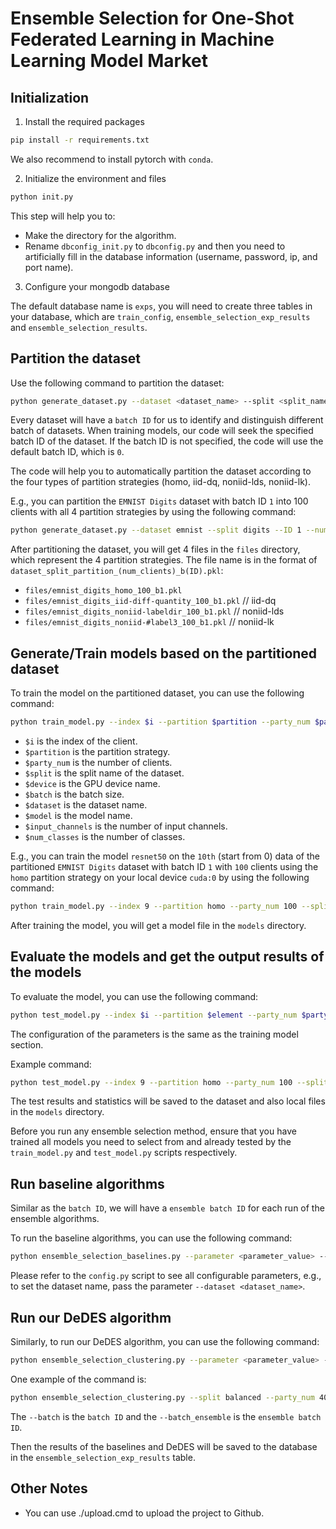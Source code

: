 # Ensemble Selection for One-Shot Federated Learning in Machine Learning Model Market

## Initialization

1. Install the required packages

```bash
pip install -r requirements.txt
```

We also recommend to install pytorch with `conda`.

2. Initialize the environment and files

```bash
python init.py
```

This step will help you to:
* Make the directory for the algorithm.
* Rename `dbconfig_init.py` to `dbconfig.py` and then you need to artificially fill in the database information (username, password, ip, and port name).


3. Configure your mongodb database

The default database name is `exps`, you will need to create three tables in your database, which are `train_config`, `ensemble_selection_exp_results` and `ensemble_selection_results`.

## Partition the dataset

Use the following command to partition the dataset:

```bash
python generate_dataset.py --dataset <dataset_name> --split <split_name> --ID <batch_ID> --num_clients [<num_clients>,<num_clients>,...,<num_clients>]
```

Every dataset will have a `batch ID` for us to identify and distinguish different batch of datasets. When training models, our code will seek the specified batch ID of the dataset. If the batch ID is not specified, the code will use the default batch ID, which is `0`.

The code will help you to automatically partition the dataset according to the four types of partition strategies (homo, iid-dq, noniid-lds, noniid-lk).

E.g., you can partition the `EMNIST Digits` dataset with batch ID `1` into 100 clients with all 4 partition strategies by using the following command:

```bash
python generate_dataset.py --dataset emnist --split digits --ID 1 --num_clients [100]
```

After partitioning the dataset, you will get 4 files in the `files` directory, which represent the 4 partition strategies. The file name is in the format of `dataset_split_partition_(num_clients)_b(ID).pkl`:

* `files/emnist_digits_homo_100_b1.pkl`
* `files/emnist_digits_iid-diff-quantity_100_b1.pkl` // iid-dq
* `files/emnist_digits_noniid-labeldir_100_b1.pkl` // noniid-lds
* `files/emnist_digits_noniid-#label3_100_b1.pkl` // noniid-lk


## Generate/Train models based on the partitioned dataset

To train the model on the partitioned dataset, you can use the following command:

```bash
python train_model.py --index $i --partition $partition --party_num $party_num --split $split --device $device --batch $batch --dataset $dataset --model $model --input_channels $input_channels --num_classes $num_classes
```

* `$i` is the index of the client.
* `$partition` is the partition strategy.
* `$party_num` is the number of clients.
* `$split` is the split name of the dataset.
* `$device` is the GPU device name.
* `$batch` is the batch size.
* `$dataset` is the dataset name.
* `$model` is the model name.
* `$input_channels` is the number of input channels.
* `$num_classes` is the number of classes.

E.g., you can train the model `resnet50` on the `10th` (start from 0) data of the partitioned `EMNIST Digits` dataset with batch ID `1` with `100` clients using the `homo` partition strategy on your local device `cuda:0` by using the following command:

```bash
python train_model.py --index 9 --partition homo --party_num 100 --split digits --device cuda:0 --batch 1 --dataset emnist --model resnet50 --input_channels 1 --num_classes 10
```

After training the model, you will get a model file in the `models` directory.

## Evaluate the models and get the output results of the models

To evaluate the model, you can use the following command:

```bash
python test_model.py --index $i --partition $element --party_num $party_num --split $split --batch $batch --device $device --dataset $dataset --input_channels $input_channels --num_classes $num_classes --model $model
```

The configuration of the parameters is the same as the training model section.

Example command:

```bash
python test_model.py --index 9 --partition homo --party_num 100 --split digits --device cuda:0 --batch 1 --dataset emnist --model resnet50 --input_channels 1 --num_classes 10
```

The test results and statistics will be saved to the dataset and also local files in the `models` directory.

Before you run any ensemble selection method, ensure that you have trained all models you need to select from and already tested by the `train_model.py` and `test_model.py` scripts respectively.

## Run baseline algorithms

Similar as the `batch ID`, we will have a `ensemble batch ID` for each run of the ensemble algorithms.

To run the baseline algorithms, you can use the following command:

```bash
python ensemble_selection_baselines.py --parameter <parameter_value> --parameter <parameter_value> ... --parameter <parameter_value>
```

Please refer to the `config.py` script to see all configurable parameters, e.g., to set the dataset name, pass the parameter `--dataset <dataset_name>`.

## Run our DeDES algorithm

Similarly, to run our DeDES algorithm, you can use the following command:

```bash
python ensemble_selection_clustering.py --parameter <parameter_value> --parameter <parameter_value> ... --parameter <parameter_value>
```

One example of the command is:

```bash
python ensemble_selection_clustering.py --split balanced --party_num 400 --K 10 --batch 2 --batch_ensemble 8 --selection_method mixed --normalization 1 --last_layer 0 
```

The `--batch` is the `batch ID` and the `--batch_ensemble` is the `ensemble batch ID`.

Then the results of the baselines and DeDES will be saved to the database in the `ensemble_selection_exp_results` table.

<!-- 
## Intergrity Checking

### Check the partitioned dataset

### Check the trained models

### Check the test results of the models

## Experimental data processing and visualization -->

## Other Notes

* You can use ./upload.cmd to upload the project to Github.



<!-- For shell scripts, the path of the shell scripts should be the absolute path, i.e., .sh files will be affected by the current directory.

E.g., if you are in the directory of `A/B`, then the following two commands will have **different** results:

```bash
sh B/C.sh # run the script C.sh in the directory of A 
sh C.sh # run the script C.sh in the directory of A/B
```

[//]: # (For python scripts, the path of the python scripts will not be affected by the current directory. E.g., if you are in the directory of `A/B`, then the following two commands will have **same** results:)

[//]: # ()
[//]: # (```bash)

[//]: # (python B/C.py # run the script C.py in the directory of A)

[//]: # (python C.py # run the script C.py in the directory of A/B)

[//]: # (```) -->
